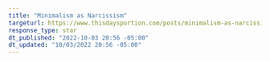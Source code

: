 ```yaml
---
title: "Minimalism as Narcissism"
targeturl: https://www.thisdaysportion.com/posts/minimalism-as-narcissim/
response_type: star
dt_published: "2022-10-03 20:56 -05:00"
dt_updated: "10/03/2022 20:56 -05:00"
---
```

